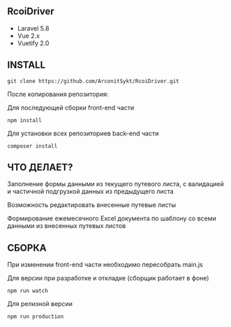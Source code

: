 ## RcoiDriver
 - Laravel 5.8
 - Vue 2.x
 - Vuetify 2.0


 ## INSTALL
```
git clone https://github.com/ArconitSykt/RcoiDriver.git
```
После копирования репозитория:

Для последующей сборки front-end части
```
npm install
```
Для установки всех репозиториев back-end части
```
composer install
```

## ЧТО ДЕЛАЕТ?
Заполнение формы  данными из текущего путевого листа, с валидацией и частичной подгрузкой данных из предыдущего листа

Возможность редактировать внесенные путевые листы

Формирование ежемесячного Excel документа по шаблону со всеми данными из внесенных путевых листов


## СБОРКА
При изменении front-end части необходимо пересобрать main.js

Для версии при разработке и откладке (сборщик работает в фоне)
```
npm run watch
```
Для релизной версии
```
npm run production
```
